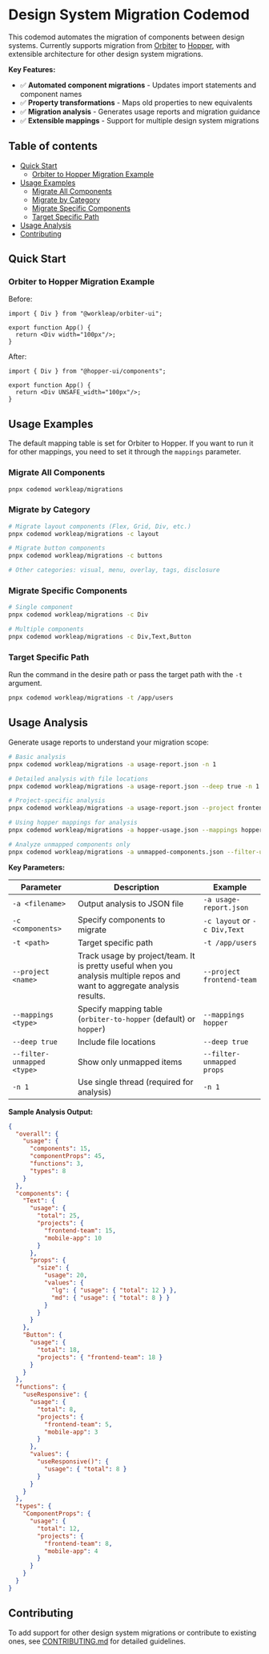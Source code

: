 # Design System Migration Codemod <!-- omit in toc -->

This codemod automates the migration of components between design systems. Currently supports migration from [Orbiter](https://github.com/workleap/wl-orbiter) to [Hopper](https://github.com/workleap/wl-hopper), with extensible architecture for other design system migrations.

**Key Features:**

- ✅ **Automated component migrations** - Updates import statements and component names
- ✅ **Property transformations** - Maps old properties to new equivalents
- ✅ **Migration analysis** - Generates usage reports and migration guidance
- ✅ **Extensible mappings** - Support for multiple design system migrations

## Table of contents <!-- omit in toc -->

- [Quick Start](#quick-start)
  - [Orbiter to Hopper Migration Example](#orbiter-to-hopper-migration-example)
- [Usage Examples](#usage-examples)
  - [Migrate All Components](#migrate-all-components)
  - [Migrate by Category](#migrate-by-category)
  - [Migrate Specific Components](#migrate-specific-components)
  - [Target Specific Path](#target-specific-path)
- [Usage Analysis](#usage-analysis)
- [Contributing](#contributing)

## Quick Start

### Orbiter to Hopper Migration Example

Before:

```tsx
import { Div } from "@workleap/orbiter-ui";

export function App() {
  return <Div width="100px"/>;
}
```

After:

```tsx
import { Div } from "@hopper-ui/components";

export function App() {
  return <Div UNSAFE_width="100px"/>;
}
```

## Usage Examples

The default mapping table is set for Orbiter to Hopper. If you want to run it for other mappings, you need to set it through the `mappings` parameter.  

### Migrate All Components

```bash
pnpx codemod workleap/migrations
```

### Migrate by Category

```bash
# Migrate layout components (Flex, Grid, Div, etc.)
pnpx codemod workleap/migrations -c layout

# Migrate button components
pnpx codemod workleap/migrations -c buttons

# Other categories: visual, menu, overlay, tags, disclosure
```

### Migrate Specific Components

```bash
# Single component
pnpx codemod workleap/migrations -c Div

# Multiple components
pnpx codemod workleap/migrations -c Div,Text,Button
```

### Target Specific Path

Run the command in the desire path or pass the target path with the `-t` argument.

```bash
pnpx codemod workleap/migrations -t /app/users
```

## Usage Analysis

Generate usage reports to understand your migration scope:

```bash
# Basic analysis
pnpx codemod workleap/migrations -a usage-report.json -n 1

# Detailed analysis with file locations
pnpx codemod workleap/migrations -a usage-report.json --deep true -n 1

# Project-specific analysis
pnpx codemod workleap/migrations -a usage-report.json --project frontend-team -n 1

# Using hopper mappings for analysis
pnpx codemod workleap/migrations -a hopper-usage.json --mappings hopper -n 1

# Analyze unmapped components only
pnpx codemod workleap/migrations -a unmapped-components.json --filter-unmapped components -n 1
```

**Key Parameters:**

| Parameter | Description | Example |
|-----------|-------------|---------|
| `-a <filename>` | Output analysis to JSON file | `-a usage-report.json` |
| `-c <components>` | Specify components to migrate | `-c layout` or `-c Div,Text` |
| `-t <path>` | Target specific path | `-t /app/users` |
| `--project <name>` | Track usage by project/team. It is pretty useful when you analysis multiple repos and want to aggregate analysis results. | `--project frontend-team` |
| `--mappings <type>` | Specify mapping table (`orbiter-to-hopper` (default) or `hopper`) | `--mappings hopper` |
| `--deep true` | Include file locations | `--deep true` |
| `--filter-unmapped <type>` | Show only unmapped items | `--filter-unmapped props` |
| `-n 1` | Use single thread (required for analysis) | `-n 1` |

**Sample Analysis Output:**

```json
{
  "overall": {
    "usage": {
      "components": 15,
      "componentProps": 45,
      "functions": 3,
      "types": 8
    }
  },
  "components": {
    "Text": {
      "usage": {
        "total": 25,
        "projects": {
          "frontend-team": 15,
          "mobile-app": 10
        }
      },
      "props": {
        "size": {
          "usage": 20,
          "values": {
            "lg": { "usage": { "total": 12 } },
            "md": { "usage": { "total": 8 } }
          }
        }
      }
    },
    "Button": {
      "usage": {
        "total": 18,
        "projects": { "frontend-team": 18 }
      }
    }
  },
  "functions": {
    "useResponsive": {
      "usage": {
        "total": 8,
        "projects": {
          "frontend-team": 5,
          "mobile-app": 3
        }
      },
      "values": {
        "useResponsive()": {
          "usage": { "total": 8 }
        }
      }
    }
  },
  "types": {
    "ComponentProps": {
      "usage": {
        "total": 12,
        "projects": {
          "frontend-team": 8,
          "mobile-app": 4
        }
      }
    }
  }
}
```

## Contributing

To add support for other design system migrations or contribute to existing ones, see [CONTRIBUTING.md](CONTRIBUTING.md) for detailed guidelines.
